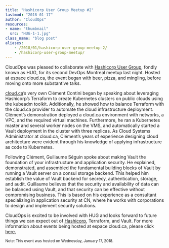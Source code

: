 ```yaml
---
title: "Hashicorp User Group Meetup #2"
lastmod: "2018-01-17"
author: "CloudOps"
resources:
- name: "thumbnail"
  src: "HUG-1-1.jpg"
class_name: "blog post"
aliases:
    - /2018/01/hashicorp-user-group-meetup-2/
    - /hashicorp-user-group-meetup/
---
```


<p> CloudOps was pleased to collaborate with <a href="https://www.meetup.com/Montreal-HashiCorp-User-Group/" target="_blank">Hashicorp User Group</a>, fondly known as HUG, for its second DevOps Montreal meetup last night. Hosted at espace cloud.ca, the event began with beer, pizza, and mingling, before moving onto more substantive talks.</p>

<p><a href="https://cloud.ca" target="_blank">cloud.ca</a>’s very own Clément Contini began by speaking about leveraging Hashicorp’s Terraform to create Kubernetes clusters on public clouds using the kubeadm toolkit. Additionally, he showed how to balance Terraform with the cloud.ca provider to automate the cloud infrastructure deployment. Clément’s demonstration deployed a cloud.ca environment with networks, a VPC, and the required virtual machines. Furthermore, he ran a Kubernetes master and several worker nodes on the VMS, and automatically started a Vault deployment in the cluster with three replicas. As Cloud Systems Administrator at cloud.ca, Clément’s years of experience designing cloud architecture were evident through his knowledge of applying infrastructure as code to Kubernetes.</p>

<p>Following Clément, Guillaume Séguin spoke about making Vault the foundation of your infrastructure and application security. He explained, demonstrated, and assembled the fundamental building blocks of Vault by running a Vault server on a consul storage backend. This helped him establish the value of Vault backend for secrecy, authentication, storage, and audit. Guillaume believes that the security and availability of data can be balanced using Vault, and that security can be effective without compromising business. This is based on his experience as a consultant specializing in application security at CN, where he works with corporations to design and implement security solutions.</p>

<p>CloudOps is excited to be involved with HUG and looks forward to future things we can expect out of <a href="https://www.hashicorp.com/" target="_blank">Hashicorp</a>, Terraform, and Vault. For more information about events being hosted at espace cloud.ca, please click <a href="https://www.facebook.com/Centre-cloudca-210529725681957/" target="_blank">here.</a></p>

<p><small>Note: This event was hosted on Wednesday, January 17, 2018. </small></p>